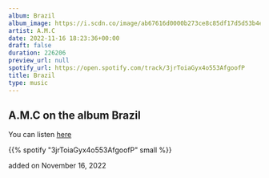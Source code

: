 ```yaml
---
album: Brazil
album_image: https://i.scdn.co/image/ab67616d0000b273ce8c85df17d5d53b4e0f4a35
artist: A.M.C
date: 2022-11-16 18:23:36+00:00
draft: false
duration: 226206
preview_url: null
spotify_url: https://open.spotify.com/track/3jrToiaGyx4o553AfgoofP
title: Brazil
type: music
---
```



## A.M.C on the album Brazil

You can listen [here](https://open.spotify.com/track/3jrToiaGyx4o553AfgoofP)

{{% spotify "3jrToiaGyx4o553AfgoofP" small %}}

added on November 16, 2022